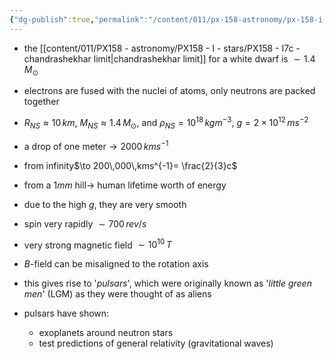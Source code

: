 ```yaml
---
{"dg-publish":true,"permalink":"/content/011/px-158-astronomy/px-158-i-stars/px-158-i7b-neutron-stars/","noteIcon":"1","created":"2025-08-27T13:14:00.472+01:00","updated":"2024-11-26T20:14:25.000+00:00"}
---
```


- the [[content/011/PX158 - astronomy/PX158 - I - stars/PX158 - I7c - chandrashekhar limit\|chandrashekhar limit]] for a white dwarf is $\sim 1.4\,M_{\odot}$
- electrons are fused with the nuclei of atoms, only neutrons are packed together
- $R_{NS}\approx 10\,km$, $M_{NS} \approx 1.4\,M_{\odot}$, and $\rho_{NS}=10^{18}\,kgm^{-3}$, $g = 2\times10^{12}\,ms^{-2}$

- a drop of one meter$\to 2000\,kms^{-1}$
- from infinity$\to 200\,000\,kms^{-1}= \frac{2}{3}c$
- from a $1mm$ hill$\to$ human lifetime worth of energy
- due to the high $g$, they are very smooth

- spin very rapidly $\sim 700\,rev/s$
- very strong magnetic field $\sim 10^{10}\,T$
- $B$-field can be misaligned to the rotation axis
- this gives rise to '*pulsars*', which were originally known as '*little green men*' (LGM) as they were thought of as aliens
- pulsars have shown:
	- exoplanets around neutron stars
	- test predictions of general relativity (gravitational waves)
